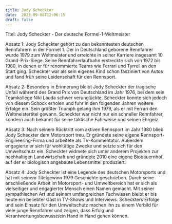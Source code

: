 ```yaml
---
title: Jody Scheckter
date:  2023-09-08T12:06:15
draft: false
---
```


Titel: Jody Scheckter - Der deutsche Formel-1-Weltmeister

Absatz 1:
Jody Scheckter gehört zu den bekanntesten deutschen Rennfahrern in der Formel 1. Der in Deutschland geborene Rennfahrer wurde 1979 zum Weltmeister und erreichte in seiner Karriere insgesamt 10 Grand-Prix-Siege. Seine Rennfahrerlaufbahn erstreckte sich von 1972 bis 1980, in denen er für renommierte Teams wie Ferrari und Tyrrell an den Start ging. Scheckter war als sein eigenes Kind schon fasziniert von Autos und fand früh seine Leidenschaft für den Rennsport.

Absatz 2:
Besonders in Erinnerung bleibt Jody Scheckter der tragische Unfall während des Grand Prix von Deutschland im Jahr 1976, bei dem sein Teamkollege Niki Lauda schwer verunglückte. Scheckter konnte sich jedoch von diesem Schock erholen und fuhr in den folgenden Jahren weitere Erfolge ein. Sein größter Triumph gelang ihm 1979, als er mit Ferrari den Weltmeistertitel gewann. Scheckter war nicht nur ein schneller Rennfahrer, sondern auch bekannt für seine taktische Fahrweise und seinen Ehrgeiz.

Absatz 3:
Nach seinem Rücktritt vom aktiven Rennsport im Jahr 1980 blieb Jody Scheckter dem Motorsport treu. Er gründete seine eigene Rennsport-Engineering-Firma und arbeitete als TV-Kommentator. Außerdem engagierte er sich für wohltätige Zwecke und setzte sich für den Umweltschutz ein. Scheckter widmete sich unter anderem Projekten zur nachhaltigen Landwirtschaft und gründete 2010 eine eigene Biobauernhof, auf der er biologisch angebaute Lebensmittel produziert.

Absatz 4:
Jody Scheckter ist eine Legende des deutschen Motorsports und hat mit seinem Titelgewinn 1979 Geschichte geschrieben. Durch seine anschließende Arbeit im Motorsport- und Umweltbereich hat er sich als vielseitiger und engagierter Mensch einen Namen gemacht. Mit seiner sympathischen Art und seinem umfangreichen Fachwissen bleibt er bis heute ein beliebter Gast in TV-Shows und Interviews. Scheckters Erfolge und sein Einsatz für den Umweltschutz machen ihn zu einem Vorbild für viele junge Rennfahrer und zeigen, dass Erfolg und Verantwortungsbewusstsein Hand in Hand gehen können.